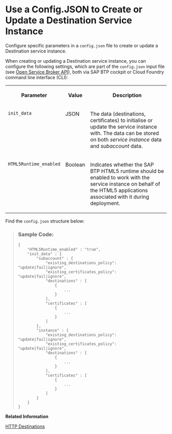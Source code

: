 <!-- loio6816d3caeb464f8d8b0d1b5ad0da5869 -->

# Use a Config.JSON to Create or Update a Destination Service Instance

Configure specific parameters in a `config.json` file to create or update a Destination service instance.

When creating or updating a Destination service instance, you can configure the following settings, which are part of the `config.json` input file \(see [Open Service Broker API](https://www.openservicebrokerapi.org/)\), both via SAP BTP cockpit or Cloud Foundry command line interface \(CLI\):


<table>
<tr>
<th valign="top">

Parameter

</th>
<th valign="top">

Value

</th>
<th valign="top">

Description

</th>
</tr>
<tr>
<td valign="top">

`init_data`

</td>
<td valign="top">

JSON

</td>
<td valign="top">

The data \(destinations, certificates\) to initialise or update the service instance with. The data can be stored on both *service instance* data and *subaccount* data.

</td>
</tr>
<tr>
<td valign="top">

`HTML5Runtime_enabled`

</td>
<td valign="top">

Boolean

</td>
<td valign="top">

Indicates whether the SAP BTP HTML5 runtime should be enabled to work with the service instance on behalf of the HTML5 applications associated with it during deployment.

</td>
</tr>
</table>

Find the `config.json` structure below:

> ### Sample Code:  
> ```
> {
>     "HTML5Runtime_enabled" : "true",
>     "init_data" : {
>         "subaccount" : {
>             "existing_destinations_policy": "update|fail|ignore",
>             "existing_certificates_policy": "update|fail|ignore",
>             "destinations" : [
>                 {
>                     ...
>                 }
>             ],
>             "certificates" : [
>                 {
>                     ...
>                 }
>             ]
>         },
>         "instance" : {
>             "existing_destinations_policy": "update|fail|ignore",
>             "existing_certificates_policy": "update|fail|ignore",
>             "destinations" : [
>                 {
>                     ...
>                 }
>             ],
>             "certificates" : [
>                 {
>                     ...
>                 } 
>             ]
>         }
>     }
> }
> ```

**Related Information**  


[HTTP Destinations](http-destinations-42a0e6b.md "Find information about HTTP destinations for Internet and on-premise connections (Cloud Foundry environment).")

